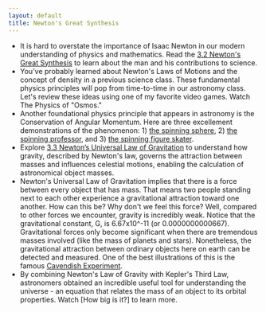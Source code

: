 ```yaml
---
layout: default
title: Newton's Great Synthesis
---
```


- It is hard to overstate the importance of Isaac Newton in our modern understanding of physics and mathematics. Read the [3.2 Newton's Great Synthesis](https://openstax.org/books/astronomy-2e/pages/3-2-newtons-great-synthesis) to learn about the man and his contributions to science.
- You've probably learned about Newton's Laws of Motions and the concept of density in a previous science class. These fundamental physics principles will pop from time-to-time in our astronomy class. Let's review these ideas using one of my favorite video games. Watch The Physics of "Osmos."
-  Another foundational physics principle that appears in astronomy is the Conservation of Angular Momentum. Here are three excellement demonstrations of the phenomenon: 1) [the spinning sphere](https://youtu.be/64t-dVtDwkQ?si=3D-BZpU4tZ7QWpPV&t=46), 2) [the spinning professor](https://youtu.be/M6PuutIm5h4?si=BIJ3YoUf0hCArjf8&t=5), and 3) [the spinning figure skater](https://youtu.be/49zi_73pm1Q?si=8QLHRXGv3xn8l7zr).
-  Explore [3.3 Newton’s Universal Law of Gravitation](https://openstax.org/books/astronomy-2e/pages/3-3-newtons-universal-law-of-gravitation) to understand how gravity, described by Newton's law, governs the attraction between masses and influences celestial motions, enabling the calculation of astronomical object masses.
-  Newton's Universal Law of Gravitation implies that there is a force between every object that has mass. That means two people standing next to each other experience a gravitational attraction toward one another. How can this be? Why don't we feel this force? Well, compared to other forces we encounter, gravity is incredibly weak. Notice that the gravitational constant, G, is 6.67x10^-11 (or 0.0000000000667). Gravitational forces only become significant when there are tremendous masses involved (like the mass of planets and stars). Nonetheless, the gravitational attraction between ordinary objects here on earth can be detected and measured. One of the best illustrations of this is the famous [Cavendish Experiment](https://youtu.be/5YDXqdg0bBw?si=BNH4ZPU3Hp8HJAtl). 
- By combining Newton's Law of Gravity with Kepler's Third Law, astronomers obtained an incredible useful tool for understanding the universe - an equation that relates the mass of an object to its orbital properties. Watch [How big is it?] to learn more.
